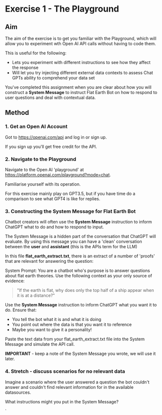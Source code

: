 # Exercise 1 - The Playground

## Aim

The aim of the exercise is to get you familiar
with the Playground, which will allow you to 
experiment wth Open AI API calls without 
having to code them.

This is useful for the following:

- Lets you experiment with different instructions
to see how they affect the response
- Will let you try injecting different external data contexts 
to assess Chat GPTs ability to comprehend your data set

You've completed this assignment when you are clear about how you will construct
a **System Message** to instruct Flat Earth Bot on how to respond to user questions
and deal with contextual data.

## Method

### 1. Get an Open AI Account

Got to https://openai.com/api and log in or sign up.

If you sign up you'll get free credit for the API.

### 2. Navigate to the Playground

Navigate to the Open AI 'playground' at 
https://platform.openai.com/playground?mode=chat. 

Familiarise yourself with its operation.

For this exercise mainly play on GPT3.5, but if you have time do a comparison
to see what GPT4 is like for replies.


### 3. Constructing the System Message for Flat Earth Bot

Chatbot creators will often use the **System Message** instruction to 
inform ChatGPT what to do and how to respond to input.

The System Message is a hidden part of the conversation that ChatGPT 
will evaluate. By using this message you can have a 'clean' conversation
between the **user** and **assistant** (this is the APIs term for the LLM)

In this file **flat_earth_extract.txt**, there is an extract of a number 
of 'proofs' that are relevant for answering the question:



System Prompt: You are a chatbot who's purpose is to answer questions about flat earth theories. Use the following context as your only source of evidence:

>"If the earth is flat, why does only the top half of a ship appear when it is at a distance?"

Use the **System Message** instruction to inform ChatGPT what 
you want it to do. Ensure that:

- You tell the bot what it is and what it is doing
- You point out where the data is that you want it to reference
- Maybe you want to give it a personality!

Paste the text data from your flat_earth_extract.txt file into the System Message and 
simulate the API call.

**IMPORTANT** - keep a note of the System Message you wrote, we will use it later.

### 4. Stretch - discuss scenarios for no relevant data

Imagine a scenario where the user answered a question the bot couldn't answer
and couldn't find relevant information for in the available datasources.

What instructions might you put in the System Message?


`



